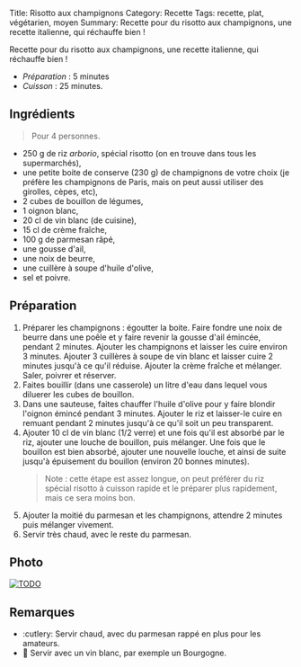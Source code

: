 Title: Risotto aux champignons
Category: Recette
Tags: recette, plat, végétarien, moyen
Summary: Recette pour du risotto aux champignons, une recette italienne, qui réchauffe bien !

Recette pour du risotto aux champignons, une recette italienne, qui réchauffe bien !

- *Préparation* : 5 minutes
- *Cuisson* : 25 minutes.

## Ingrédients
> Pour 4 personnes.

- 250 g de riz *arborio*, spécial risotto (on en trouve dans tous les supermarchés),
- une petite boite de conserve (230 g) de champignons de votre choix (je préfère les champignons de Paris, mais on peut aussi utiliser des girolles, cèpes, etc),
- 2 cubes de bouillon de légumes,
- 1 oignon blanc,
- 20 cl de vin blanc (de cuisine),
- 15 cl de crème fraîche,
- 100 g de parmesan râpé,
- une gousse d'ail,
- une noix de beurre,
- une cuillère à soupe d'huile d'olive,
- sel et poivre.

## Préparation
1. Préparer les champignons : égoutter la boite. Faire fondre une noix de beurre dans une poêle et y faire revenir la gousse d'ail émincée, pendant 2 minutes. Ajouter les champignons et laisser les cuire environ 3 minutes. Ajouter 3 cuillères à soupe de vin blanc et laisser cuire 2 minutes jusqu'à ce qu'il réduise. Ajouter la crème fraîche et mélanger. Saler, poivrer et réserver.
2. Faites bouillir (dans une casserole) un litre d'eau dans lequel vous diluerer les cubes de bouillon.
3. Dans une sauteuse, faites chauffer l'huile d'olive pour y faire blondir l'oignon émincé pendant 3 minutes. Ajouter le riz et laisser-le cuire en remuant pendant 2 minutes jusqu'à ce qu'il soit un peu transparent.
4. Ajouter 10 cl de vin blanc (1/2 verre) et une fois qu'il est absorbé par le riz, ajouter une louche de bouillon, puis mélanger. Une fois que le bouillon est bien absorbé, ajouter une nouvelle louche, et ainsi de suite jusqu'à épuisement du bouillon (environ 20 bonnes minutes).
    > Note : cette étape est assez longue, on peut préférer du riz spécial risotto à cuisson rapide et le préparer plus rapidement, mais ce sera moins bon.
5. Ajouter la moitié du parmesan et les champignons, attendre 2 minutes puis mélanger vivement.
6. Servir très chaud, avec le reste du parmesan.

## Photo
[![TODO]({filename}images/blank.png)](#)

## Remarques
- :cutlery: Servir chaud, avec du parmesan rappé en plus pour les amateurs.
- :wine_glass: Servir avec un vin blanc, par exemple un Bourgogne.
